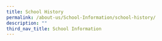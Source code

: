 ```yaml
---
title: School History
permalink: /about-us/School-Information/school-history/
description: ""
third_nav_title: School Information
---
```

